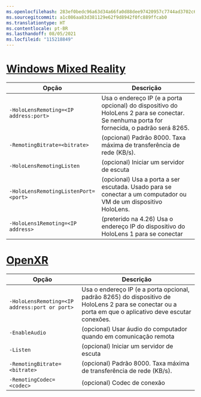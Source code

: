 ```yaml
---
ms.openlocfilehash: 283ef0bedc96a63d34a66fa0d88dee97420957c7744ad3702c6ac3bc34c14310
ms.sourcegitcommit: a1c086aa83d381129e62f9d8942f0fc889ffcab0
ms.translationtype: HT
ms.contentlocale: pt-BR
ms.lasthandoff: 08/05/2021
ms.locfileid: "115218849"
---
```

# <a name="windows-mixed-reality"></a>[Windows Mixed Reality](#tab/wmr)

| Opção | Descrição |
| ------ | ----------- |
| `-HoloLensRemoting=<IP address:port>` | Usa o endereço IP (e a porta opcional) do dispositivo do HoloLens 2 para se conectar. Se nenhuma porta for fornecida, o padrão será 8265. |
| `-RemotingBitrate=<bitrate>` | (opcional) Padrão 8000. Taxa máxima de transferência de rede (KB/s). |
| `-HoloLensRemotingListen` | (opcional) Iniciar um servidor de escuta |
| `-HoloLensRemotingListenPort=<port>` | (opcional) Usa a porta a ser escutada. Usado para se conectar a um computador ou VM de um dispositivo HoloLens. |
| `-HoloLens1Remoting=<IP address>` | (preterido na 4.26) Usa o endereço IP do dispositivo do HoloLens 1 para se conectar |

# <a name="openxr"></a>[OpenXR](#tab/openxr)

| Opção | Descrição |
| ------ | ----------- |
| `-HoloLensRemoting=<IP address:port or port>` | Usa o endereço IP (e a porta opcional, padrão 8265) do dispositivo de HoloLens 2 para se conectar ou a porta em que o aplicativo deve escutar conexões. |
| `-EnableAudio` | (opcional) Usar áudio do computador quando em comunicação remota  |
| `-Listen` | (opcional) Iniciar um servidor de escuta |
| `-RemotingBitrate=<bitrate>` | (opcional) Padrão 8000. Taxa máxima de transferência de rede (KB/s). |
| `-RemotingCodec=<codec>` | (opcional) Codec de conexão  |